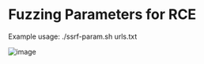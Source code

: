 # Fuzzing Parameters for RCE

Example usage: ./ssrf-param.sh urls.txt 

![image](https://user-images.githubusercontent.com/80685782/178129493-f4f65113-6f0c-4704-aac8-9c812fa3fff5.png)
